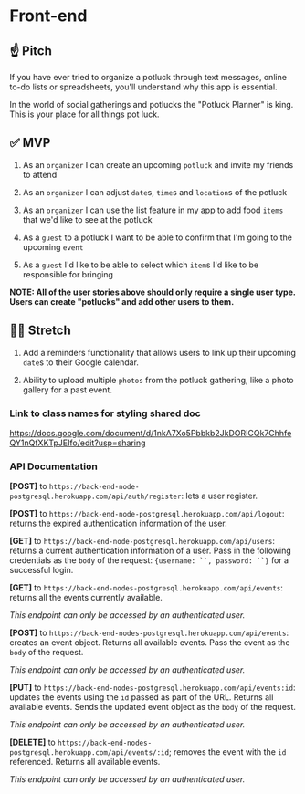 # Front-end

## ☝️ **Pitch**

If you have ever tried to organize a potluck through text messages, online to-do lists or spreadsheets, you'll understand why this app is essential. 

In the world of social gatherings and potlucks the "Potluck Planner" is king. This is your place for all things pot luck.

## ✅  **MVP**

1. As an `organizer` I can create an upcoming `potluck` and invite my friends to attend

2. As an `organizer` I can adjust `date`s, `time`s and `location`s of the potluck

3. As an `organizer` I can use the list feature in my app to add food `items` that we'd like to see at the potluck

4. As a `guest` to a potluck I want to be able to confirm that I'm going to the upcoming `event`

5. As a `guest` I'd like to be able to select which `item`s I'd like to be responsible for bringing

**NOTE: All of the user stories above should only require a single user type. Users can create "potlucks" and add other users to them.**

## 🏃‍♀️ **Stretch**

1. Add a reminders functionality that allows users to link up their upcoming `date`s to their Google calendar.

2. Ability to upload multiple `photos` from the potluck gathering, like a photo gallery for a past event.

### Link to class names for styling shared doc
https://docs.google.com/document/d/1nkA7Xo5Pbbkb2JkDORICQk7ChhfeQY1nQfXKTpJEIfo/edit?usp=sharing

### API Documentation

**[POST]** to `https://back-end-node-postgresql.herokuapp.com/api/auth/register`: lets a user register.
<!-- This endpoint needs to be fixed in the backend (GIVING A 500 ERROR when called through axios) -->

**[POST]** to `https://back-end-node-postgresql.herokuapp.com/api/logout`: returns the expired authentication information of the user.
<!-- This endpoint needs to be created in the backend -->

**[GET]** to `https://back-end-node-postgresql.herokuapp.com/api/users`: returns a current authentication information of a user. Pass in the following credentials as the `body` of the request: `{username: ``, password: ``}` for a successful login.

**[GET]** to `https://back-end-nodes-postgresql.herokuapp.com/api/events`: returns all the events currently available.
<!-- This endpoint needs to be created in the backend -->
*This endpoint can only be accessed by an authenticated user.*

**[POST]** to `https://back-end-nodes-postgresql.herokuapp.com/api/events`: creates an event object. Returns all available events. Pass the event as the `body` of the request.
<!-- This endpoint needs to be created in the backend --> 
*This endpoint can only be accessed by an authenticated user.*

**[PUT]** to `https://back-end-nodes-postgresql.herokuapp.com/api/events:id`: updates the events using the `id` passed as part of the URL. Returns all available events. Sends the updated event object as the `body` of the request.
<!-- This endpoint needs to be created in the backend (IF THERES STILL TIME!) -->
*This endpoint can only be accessed by an authenticated user.*

**[DELETE]** to `https://back-end-nodes-postgresql.herokuapp.com/api/events/:id`; removes the event with the `id` referenced. Returns all available events. 
<!-- This endpoint needs to be created in the backend (IF THERES STILL TIME!) -->
*This endpoint can only be accessed by an authenticated user.*